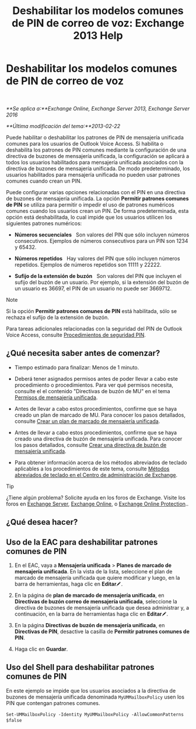 ﻿---
title: 'Deshabilitar los modelos comunes de PIN de correo de voz: Exchange 2013 Help'
TOCTitle: Deshabilitar los modelos comunes de PIN de correo de voz
ms:assetid: eecc40ae-fac7-41e4-a1e1-16330f4462a3
ms:mtpsurl: https://technet.microsoft.com/es-es/library/Bb125160(v=EXCHG.150)
ms:contentKeyID: 50556904
ms.date: 05/22/2018
mtps_version: v=EXCHG.150
ms.translationtype: MT
---

# Deshabilitar los modelos comunes de PIN de correo de voz

 

_**Se aplica a:**Exchange Online, Exchange Server 2013, Exchange Server 2016_

_**Última modificación del tema:**2013-02-22_

Puede habilitar o deshabilitar los patrones de PIN de mensajería unificada comunes para los usuarios de Outlook Voice Access. Si habilita o deshabilita los patrones de PIN comunes mediante la configuración de una directiva de buzones de mensajería unificada, la configuración se aplicará a todos los usuarios habilitados para mensajería unificada asociados con la directiva de buzones de mensajería unificada. De modo predeterminado, los usuarios habilitados para mensajería unificada no pueden usar patrones comunes cuando crean un PIN.

Puede configurar varias opciones relacionadas con el PIN en una directiva de buzones de mensajería unificada. La opción **Permitir patrones comunes de PIN** se utiliza para permitir o impedir el uso de patrones numéricos comunes cuando los usuarios crean un PIN. De forma predeterminada, esta opción está deshabilitada, lo cual impide que los usuarios utilicen los siguientes patrones numéricos:

  - **Números secuenciales**   Son valores del PIN que sólo incluyen números consecutivos. Ejemplos de números consecutivos para un PIN son 1234 y 65432.

  - **Números repetidos**   Hay valores del PIN que sólo incluyen números repetidos. Ejemplos de números repetidos son 11111 y 22222.

  - **Sufijo de la extensión de buzón**   Son valores del PIN que incluyen el sufijo del buzón de un usuario. Por ejemplo, si la extensión del buzón de un usuario es 36697, el PIN de un usuario no puede ser 3669712.


> [!NOTE]
> Si la opción <STRONG>Permitir patrones comunes de PIN</STRONG> está habilitada, sólo se rechaza el sufijo de la extensión de buzón.



Para tareas adicionales relacionadas con la seguridad del PIN de Outlook Voice Access, consulte [Procedimientos de seguridad PIN](pin-security-procedures-exchange-2013-help.md).

## ¿Qué necesita saber antes de comenzar?

  - Tiempo estimado para finalizar: Menos de 1 minuto.

  - Deberá tener asignados permisos antes de poder llevar a cabo este procedimiento o procedimientos. Para ver qué permisos necesita, consulte el el contenido "Directivas de buzón de MU" en el tema [Permisos de mensajería unificada](unified-messaging-permissions-exchange-2013-help.md).

  - Antes de llevar a cabo estos procedimientos, confirme que se haya creado un plan de marcado de MU. Para conocer los pasos detallados, consulte [Crear un plan de marcado de mensajería unificada](create-a-um-dial-plan-exchange-2013-help.md).

  - Antes de llevar a cabo estos procedimientos, confirme que se haya creado una directiva de buzón de mensajería unificada. Para conocer los pasos detallados, consulte [Crear una directiva de buzón de mensajería unificada](create-a-um-mailbox-policy-exchange-2013-help.md).

  - Para obtener información acerca de los métodos abreviados de teclado aplicables a los procedimientos de este tema, consulte [Métodos abreviados de teclado en el Centro de administración de Exchange](keyboard-shortcuts-in-the-exchange-admin-center-exchange-online-protection-help.md).


> [!TIP]
> ¿Tiene algún problema? Solicite ayuda en los foros de Exchange. Visite los foros en <A href="https://go.microsoft.com/fwlink/p/?linkid=60612">Exchange Server</A>, <A href="https://go.microsoft.com/fwlink/p/?linkid=267542">Exchange Online</A>, o <A href="https://go.microsoft.com/fwlink/p/?linkid=285351">Exchange Online Protection</A>..



## ¿Qué desea hacer?

## Uso de la EAC para deshabilitar patrones comunes de PIN

1.  En el EAC, vaya a **Mensajería unificada** \> **Planes de marcado de mensajería unificada**. En la vista de la lista, seleccione el plan de marcado de mensajería unificada que quiere modificar y luego, en la barra de herramientas, haga clic en **Editar**![Icono Editar](images/Bb124582.6f53ccb2-1f13-4c02-bea0-30690e6ea71d(EXCHG.150).gif "Icono Editar").

2.  En la página de **plan de marcado de mensajería unificada**, en **Directivas de buzón correo de mensajería unificada**, seleccione la directiva de buzones de mensajería unificada que desea administrar y, a continuación, en la barra de herramientas haga clic en **Editar**![Icono Editar](images/Bb124582.6f53ccb2-1f13-4c02-bea0-30690e6ea71d(EXCHG.150).gif "Icono Editar").

3.  En la página **Directivas de buzón de mensajería unificada**, en **Directivas de PIN**, desactive la casilla de **Permitir patrones comunes de PIN**.

4.  Haga clic en **Guardar**.

## Uso del Shell para deshabilitar patrones comunes de PIN

En este ejemplo se impide que los usuarios asociados a la directiva de buzones de mensajería unificada denominada `MyUMMailboxPolicy` usen los PIN que contengan patrones comunes.

    Set-UMMailboxPolicy -Identity MyUMMailboxPolicy -AllowCommonPatterns $false

